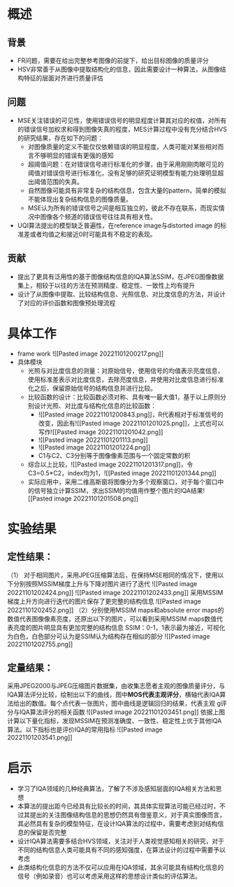 # 概述
## 背景
* FR问题，需要在给出完整参考图像的前提下，给出目标图像的质量评分
* HSV非常善于从图像中提取结构化的信息，因此需要设计一种算法，从图像结构特征的层面对齐进行质量评估
## 问题
* MSE关注错误的可见性，使用错误信号的明显程度计算其对应的权值，对所有的错误信号加权求和得到图像失真的程度，MES计算过程中没有充分结合HVS的研究结果，存在如下的问题：
	* 对图像质量的定义不能仅仅依赖错误的明显程度，人类可能对某些相对而言不够明显的错误有更强的感知
	* 超阈值问题：在对错误信号进行标准化的步骤，由于采用刚刚肉眼可见的阈值对错误信号进行标准化，没有足够的研究证明模型有能力处理明显超出阈值范围的失真。
	* 自然图像可能具有非常复杂的结构信息，包含大量的pattern，简单的模拟不能体现出复杂结构信息的图像质量。
	* MSE认为所有的错误信号之间是相互独立的，彼此不存在联系，而现实情况中图像各个频道的错误信号往往具有相关性。
* UQI算法提出的模型缺乏普遍性，在reference image与distorted image 的标准差或者均值之和接近0时可能具有不稳定的表现。
## 贡献
* 提出了更具有泛用性的基于图像结构信息的IQA算法SSIM，在JPEG图像数据集上，相较于以往的方法在预测精度、稳定性、一致性上均有提升
* 设计了从图像中提取、比较结构信息、光照信息、对比度信息的方法，并设计了对应的评价函数和图像预处理流程
# 具体工作
* frame work
![[Pasted image 20221101200217.png]]
* 具体模块
	* 光照与对比度信息的测量：对原始信号，使用信号的均值表示亮度信息，使用标准差表示对比度信息，去除亮度信息，并使用对比度信息进行标准化之后，保留原始信号的结构信息并进行比较。
	* 比较函数的设计：比较函数必须对称、具有唯一最大值1，基于以上原则分别设计光照、对比度与结构化信息的比较函数：
		* ![[Pasted image 20221101200843.png]]，R代表相对于标准信号的改变，因此有![[Pasted image 20221101201025.png]]，上式也可以写作![[Pasted image 20221101201042.png]]
		* ![[Pasted image 20221101201113.png]]
		* ![[Pasted image 20221101201224.png]]
		* C1与C2、C3分别等于图像像素范围与一个固定常数的积
	* 综合以上比较，![[Pasted image 20221101201317.png]]，令C3=0.5*C2，index均为1，![[Pasted image 20221101201344.png]]
	* 实际应用中，采用二维高斯窗将图像分为多个观察窗口，对于每个窗口中的信号独立计算SSIM，求出SSIM的均值用作整个图片的IQA结果![[Pasted image 20221101201508.png]]
# 实验结果
## 定性结果：
（1）
	对于相同图片，采用JPEG压缩算法后，在保持MSE相同的情况下，使用以下分别按照MSSIM梯度上升与下降对图片进行了迭代
	![[Pasted image 20221101202424.png]]
	![[Pasted image 20221101202433.png]]
	采用MSSIM梯度上升方向进行迭代的图片保存了更完整的结构信息
	![[Pasted image 20221101202452.png]]
（2）分别使用MSSIM maps和absolute error maps的数值代表图像像素亮度，还原出以下的图片，可以看到采用MSSIM maps数值代表亮度的图片明显具有更加完整的结构信息
SSIM：0-1，1表示最为接近，可视化为白色，白色部分可认为是SSIM认为结构存在相似的部分
![[Pasted image 20221101202755.png]]
## 定量结果：
采用JPEG2000与JPEG压缩图片数据集，由收集志愿者主观的图像质量评分，与IQA算法评分比较，绘制出以下的曲线，图中**MOS代表主观评分**，横轴代表IQA算法给出的数值。每个点代表一张图片，图中曲线是逻辑回归的结果，代表主观  g评分与IQA算法评分的相关函数
![[Pasted image 20221101203451.png]]
依据上图计算以下量化指标，发现MSSIM在预测准确度、一致性、稳定性上优于其他IQA算法。以下指标也是评价IQA的常用指标
![[Pasted image 20221101203541.png]]
# 启示
* 学习了IQA领域的几种经典算法，了解了不涉及感知层面的IQA相关方法和思想
* 本算法的提出距今已经具有比较长的时间，其具体实现算法可能已经过时，不过其提出的关注图像结构信息的思想仍然具有借鉴意义，对于真实图像而言，其必然具有复杂的模型特征，在设计IQA算法的过程中，需要考虑到对结构信息的保留是否完整
* 设计IQA算法需要多结合HVS领域，关注对于人类视觉感知相关的研究，对于不同的结构信息人类可能具有不同的感知强度，在算法设计的过程中需要予以考虑
* 此类结构化信息的方法不仅可以应用在IQA领域，其余可能具有结构化信息的信号（例如录音）也可以考虑采用这样的思想设计类似的评估算法。